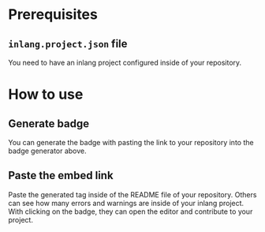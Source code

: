 <inlang-badgegenerator></inlang-badgegenerator>

# Prerequisites

## `inlang.project.json` file

You need to have an inlang project configured inside of your repository.

# How to use

## Generate badge

You can generate the badge with pasting the link to your repository into the badge generator above.

## Paste the embed link

Paste the generated tag inside of the README file of your repository. Others can see how many errors and warnings are inside of your inlang project. With clicking on the badge, they can open the editor and contribute to your project.
